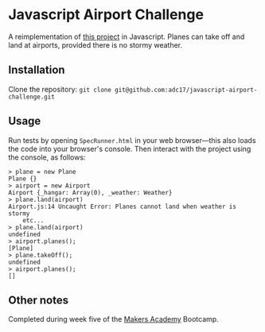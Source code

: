 # Javascript Airport Challenge

A reimplementation of [this project](https://github.com/adc17/airport_challenge) in Javascript. Planes can take off and land at airports, provided there is no stormy weather. 

## Installation

Clone the repository: `git clone git@github.com:adc17/javascript-airport-challenge.git`

## Usage

Run tests by opening `SpecRunner.html` in your web browser—this also loads the code into your browser's console. Then interact with the project using the console, as follows:
```
> plane = new Plane
Plane {}
> airport = new Airport
Airport {_hangar: Array(0), _weather: Weather}
> plane.land(airport)
Airport.js:14 Uncaught Error: Planes cannot land when weather is stormy
    etc...
> plane.land(airport)
undefined
> airport.planes();
[Plane]
> plane.takeOff();
undefined
> airport.planes();
[]
```

## Other notes

Completed during week five of the [Makers Academy](http://www.makersacademy.com) Bootcamp.

